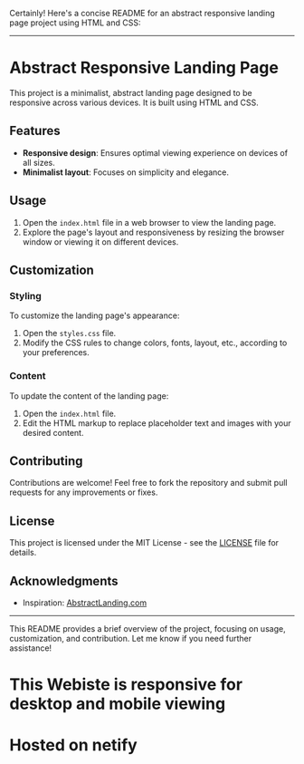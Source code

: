 Certainly! Here's a concise README for an abstract responsive landing page project using HTML and CSS:

---

# Abstract Responsive Landing Page

This project is a minimalist, abstract landing page designed to be responsive across various devices. It is built using HTML and CSS.

## Features

- **Responsive design**: Ensures optimal viewing experience on devices of all sizes.
- **Minimalist layout**: Focuses on simplicity and elegance.

## Usage

1. Open the `index.html` file in a web browser to view the landing page.
2. Explore the page's layout and responsiveness by resizing the browser window or viewing it on different devices.

## Customization

### Styling

To customize the landing page's appearance:

1. Open the `styles.css` file.
2. Modify the CSS rules to change colors, fonts, layout, etc., according to your preferences.

### Content

To update the content of the landing page:

1. Open the `index.html` file.
2. Edit the HTML markup to replace placeholder text and images with your desired content.

## Contributing

Contributions are welcome! Feel free to fork the repository and submit pull requests for any improvements or fixes.

## License

This project is licensed under the MIT License - see the [LICENSE](LICENSE) file for details.

## Acknowledgments

- Inspiration: [AbstractLanding.com](https://abstractlanding.com)

---

This README provides a brief overview of the project, focusing on usage, customization, and contribution. Let me know if you need further assistance!
# This Webiste is responsive for desktop and mobile viewing

# Hosted on netify